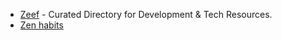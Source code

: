 - [Zeef](https://zeef.com/) - Curated Directory for Development & Tech Resources.
- [Zen habits](https://zenhabits.net/archives/)